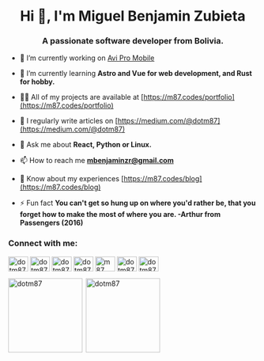 <h1 align="center">Hi 👋, I'm Miguel Benjamin Zubieta</h1>
<h3 align="center">A passionate software developer from Bolivia.</h3>

- 🔭 I’m currently working on [Avi Pro Mobile](https://github.com/Endurance-Soft/Avi-Pro-Mobile)

- 🌱 I’m currently learning **Astro and Vue for web development, and Rust for hobby.**

- 👨‍💻 All of my projects are available at [https://m87.codes/portfolio](https://m87.codes/portfolio)

- 📝 I regularly write articles on [https://medium.com/@dotm87](https://medium.com/@dotm87)

- 💬 Ask me about **React, Python or Linux.**

- 📫 How to reach me **mbenjaminzr@gmail.com**

- 📄 Know about my experiences [https://m87.codes/blog](https://m87.codes/blog)

- ⚡ Fun fact **You can't get so hung up on where you'd rather be, that you forget how to make the most of where you are. -Arthur from Passengers (2016)**

<h3 align="left">Connect with me:</h3>
<p align="left">
<a href="https://twitter.com/dotM87" target="blank"><img align="center" src="https://raw.githubusercontent.com/rahuldkjain/github-profile-readme-generator/master/src/images/icons/Social/twitter.svg" alt="dotm87" height="30" width="40" /></a>
<a href="https://linkedin.com/in/dotM87" target="blank"><img align="center" src="https://raw.githubusercontent.com/rahuldkjain/github-profile-readme-generator/master/src/images/icons/Social/linked-in-alt.svg" alt="dotm87" height="30" width="40" /></a>
<a href="https://instagram.com/dotm87_" target="blank"><img align="center" src="https://raw.githubusercontent.com/rahuldkjain/github-profile-readme-generator/master/src/images/icons/Social/instagram.svg" alt="dotm87" height="30" width="40" /></a>
<a href="https://medium.com/dotm87" target="blank"><img align="center" src="https://raw.githubusercontent.com/rahuldkjain/github-profile-readme-generator/master/src/images/icons/Social/medium.svg" alt="dotm87" height="30" width="40" /></a>
<a href="https://www.youtube.com/c/m87" target="blank"><img align="center" src="https://raw.githubusercontent.com/rahuldkjain/github-profile-readme-generator/master/src/images/icons/Social/youtube.svg" alt="m87" height="30" width="40" /></a>
<a href="https://codeforces.com/profile/dotm87" target="blank"><img align="center" src="https://raw.githubusercontent.com/rahuldkjain/github-profile-readme-generator/master/src/images/icons/Social/codeforces.svg" alt="dotm87" height="30" width="40" /></a>
<a href="https://www.leetcode.com/dotm87" target="blank"><img align="center" src="https://raw.githubusercontent.com/rahuldkjain/github-profile-readme-generator/master/src/images/icons/Social/leet-code.svg" alt="dotm87" height="30" width="40" /></a>
</p>

<p><img align="left" src="https://github-readme-stats.vercel.app/api/top-langs?username=dotm87&show_icons=true&locale=en&layout=compact" alt="dotm87" height="150" /></p>

<p>&nbsp;<img align="center" src="https://github-readme-streak-stats.herokuapp.com/?user=dotm87&" alt="dotm87" height="150" /></p>

